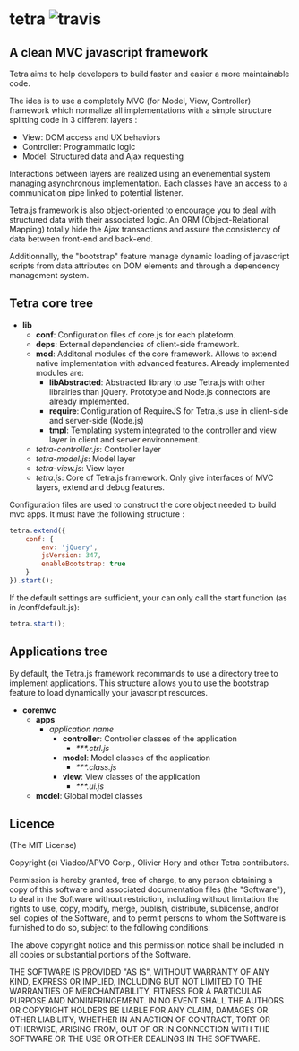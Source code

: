 tetra ![travis](https://secure.travis-ci.org/ohory/tetra.png)  
=====

## A clean MVC javascript framework

Tetra aims to help developers to build faster and easier a more maintainable code.

The idea is to use a completely MVC (for Model, View, Controller) framework which normalize all implementations with a simple structure splitting code in 3 different layers :
   * View: DOM access and UX behaviors
   * Controller: Programmatic logic
   * Model: Structured data and Ajax requesting
   
Interactions between layers are realized using an evenemential system managing asynchronous implementation. Each classes have an access to a communication pipe linked to potential listener.

Tetra.js framework is also object-oriented to encourage you to deal with structured data with their associated logic. An ORM (Object-Relational Mapping) totally hide the Ajax transactions and assure the consistency of data between front-end and back-end.

Additionnally, the "bootstrap" feature manage dynamic loading of javascript scripts from data attributes on DOM elements and through a dependency management system.

## Tetra core tree

   * **lib**
      * **conf**: Configuration files of core.js for each plateform.
      * **deps**: External dependencies of client-side framework.
      * **mod**: Additonal modules of the core framework. Allows to extend native implementation with advanced features. Already implemented modules are:
		 * **libAbstracted**: Abstracted library to use Tetra.js with other librairies than jQuery. Prototype and Node.js connectors are already implemented.
		 * **require**: Configuration of RequireJS for Tetra.js use in client-side and server-side (Node.js)
		 * **tmpl**: Templating system integrated to the controller and view layer in client and server environnement.
      * _tetra-controller.js_: Controller layer
	  * _tetra-model.js_: Model layer
	  * _tetra-view.js_: View layer
	  * _tetra.js_: Core of Tetra.js framework. Only give interfaces of MVC layers, extend and debug features.

Configuration files are used to construct the core object needed to build mvc apps. It must have the following structure :

```js
tetra.extend({
	conf: {
		env: 'jQuery',
		jsVersion: 347,
		enableBootstrap: true
	}
}).start();
```

If the default settings are sufficient, your can only call the start function (as in /conf/default.js):

```js
tetra.start();
```

## Applications tree
By default, the Tetra.js framework recommands to use a directory tree to implement applications. This structure allows you to use the bootstrap feature to load dynamically your javascript resources.

   * **coremvc**
      * **apps**
		 * _application name_
		    * **controller**: Controller classes of the application
			   * _***.ctrl.js_
		    * **model**: Model classes of the application
			   * _***.class.js_
		    * **view**: View classes of the application
			   * _***.ui.js_
      * **model**: Global model classes

## Licence
(The MIT License)

Copyright (c) Viadeo/APVO Corp., Olivier Hory and other Tetra contributors.

Permission is hereby granted, free of charge, to any person obtaining a
copy of this software and associated documentation files (the
"Software"), to deal in the Software without restriction, including
without limitation the rights to use, copy, modify, merge, publish,
distribute, sublicense, and/or sell copies of the Software, and to permit
persons to whom the Software is furnished to do so, subject to the
following conditions:

The above copyright notice and this permission notice shall be included
in all copies or substantial portions of the Software.

THE SOFTWARE IS PROVIDED "AS IS", WITHOUT WARRANTY OF ANY KIND, EXPRESS
OR IMPLIED, INCLUDING BUT NOT LIMITED TO THE WARRANTIES OF
MERCHANTABILITY, FITNESS FOR A PARTICULAR PURPOSE AND NONINFRINGEMENT. IN
NO EVENT SHALL THE AUTHORS OR COPYRIGHT HOLDERS BE LIABLE FOR ANY CLAIM,
DAMAGES OR OTHER LIABILITY, WHETHER IN AN ACTION OF CONTRACT, TORT OR
OTHERWISE, ARISING FROM, OUT OF OR IN CONNECTION WITH THE SOFTWARE OR THE
USE OR OTHER DEALINGS IN THE SOFTWARE.